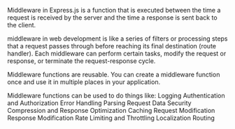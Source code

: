 Middleware in Express.js is a function that is executed between the time a request is received by the server and the time a response is sent back to the client. 

middleware in web development is like a series of filters or processing steps that a request passes through before reaching its final destination (route handler). Each middleware can perform certain tasks, modify the request or response, or terminate the request-response cycle.

Middleware functions are reusable. You can create a middleware function once and use it in multiple places in your application.

Middleware functions can be used to do things like:
Logging
Authentication and Authorization
Error Handling
Parsing Request Data
Security
Compression and Response Optimization
Caching
Request Modification
Response Modification
Rate Limiting and Throttling
Localization
Routing

